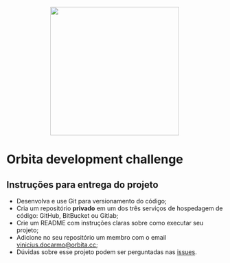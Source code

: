 <p align="center">
    <img src="https://github.com/orbita-cc/challenge/blob/master/orbita_logo_fundobranco%402x.png" width="300">
</p>

# Orbita development challenge

## Instruções para entrega do projeto

- Desenvolva e use Git para versionamento do código;
- Cria um repositório **privado** em um dos três serviços de hospedagem de código: GitHub, BitBucket ou Gitlab;
- Crie um README com instruções claras sobre como executar seu projeto;
- Adicione no seu repositório um membro com o email vinicius.docarmo@orbita.cc;
- Dúvidas sobre esse projeto podem ser perguntadas nas [issues](https://github.com/orbita-cc/challenge/issues/new).
